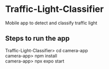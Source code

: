 # Traffic-Light-Classifier
Mobile app to detect and classify traffic light

## Steps to run the app
Traffic-Light-Classifier> cd camera-app  
camera-app> npm install  
camera-app> npx expo start  
